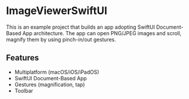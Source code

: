 #  ImageViewerSwiftUI

This is an example project that builds an app adopting SwiftUI Document-Based App architecture. The app can open PNG/JPEG images and scroll, magnify them by using pinch-in/out gestures.

## Features

- Multiplatform (macOS/iOS/iPadOS)
- SwiftUI Document-Based App
- Gestures (magnification, tap)
- Toolbar
